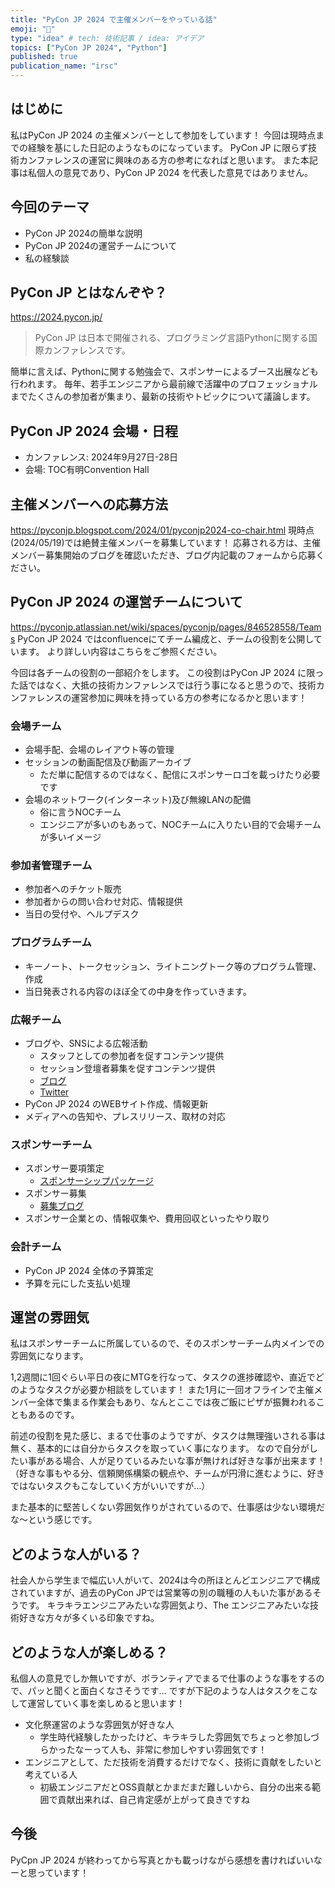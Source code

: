 ```yaml
---
title: "PyCon JP 2024 で主催メンバーをやっている話"
emoji: "🐍"
type: "idea" # tech: 技術記事 / idea: アイデア
topics: ["PyCon JP 2024", "Python"]
published: true
publication_name: "irsc"
---
```

## はじめに
私はPyCon JP 2024 の主催メンバーとして参加をしています！
今回は現時点までの経験を基にした日記のようなものになっています。
PyCon JP に限らず技術カンファレンスの運営に興味のある方の参考になればと思います。
また本記事は私個人の意見であり、PyCon JP 2024 を代表した意見ではありません。

## 今回のテーマ
- PyCon JP 2024の簡単な説明
- PyCon JP 2024の運営チームについて
- 私の経験談

## PyCon JP とはなんぞや？
https://2024.pycon.jp/
> PyCon JP は日本で開催される、プログラミング言語Pythonに関する国際カンファレンスです。


簡単に言えば、Pythonに関する勉強会で、スポンサーによるブース出展なども行われます。
毎年、若手エンジニアから最前線で活躍中のプロフェッショナルまでたくさんの参加者が集まり、最新の技術やトピックについて議論します。

## PyCon JP 2024 会場・日程
- カンファレンス: 2024年9月27日-28日
- 会場: TOC有明Convention Hall

## 主催メンバーへの応募方法
https://pyconjp.blogspot.com/2024/01/pyconjp2024-co-chair.html
現時点(2024/05/19)では絶賛主催メンバーを募集しています！
応募される方は、主催メンバー募集開始のブログを確認いただき、ブログ内記載のフォームから応募ください。

## PyCon JP 2024 の運営チームについて
https://pyconjp.atlassian.net/wiki/spaces/pyconjp/pages/846528558/Teams
PyCon JP 2024 ではconfluenceにてチーム編成と、チームの役割を公開しています。
より詳しい内容はこちらをご参照ください。

今回は各チームの役割の一部紹介をします。
この役割はPyCon JP 2024 に限った話ではなく、大抵の技術カンファレンスでは行う事になると思うので、技術カンファレンスの運営参加に興味を持っている方の参考になるかと思います！

### 会場チーム
- 会場手配、会場のレイアウト等の管理
- セッションの動画配信及び動画アーカイブ
  - ただ単に配信するのではなく、配信にスポンサーロゴを載っけたり必要です
- 会場のネットワーク(インターネット)及び無線LANの配備
  - 俗に言うNOCチーム
  - エンジニアが多いのもあって、NOCチームに入りたい目的で会場チームが多いイメージ

### 参加者管理チーム
- 参加者へのチケット販売
- 参加者からの問い合わせ対応、情報提供
- 当日の受付や、ヘルプデスク

### プログラムチーム
- キーノート、トークセッション、ライトニングトーク等のプログラム管理、作成
 - 当日発表される内容のほぼ全ての中身を作っていきます。

### 広報チーム
- ブログや、SNSによる広報活動
  - スタッフとしての参加者を促すコンテンツ提供
  - セッション登壇者募集を促すコンテンツ提供
  - [ブログ](https://pyconjp.blogspot.com/)
  - [Twitter](https://x.com/pyconjapan)
- PyCon JP 2024 のWEBサイト作成、情報更新
- メディアへの告知や、プレスリリース、取材の対応

### スポンサーチーム
- スポンサー要項策定
  - [スポンサーシップパッケージ](https://drive.google.com/file/d/1I2dme1nelkoHpHKZxQ9977KboIkx65xI/view?usp=sharing)
- スポンサー募集
  - [募集ブログ](https://pyconjp.blogspot.com/2024/04/call-for-sponsorsip-ja.html)
- スポンサー企業との、情報収集や、費用回収といったやり取り

### 会計チーム
- PyCon JP 2024 全体の予算策定
- 予算を元にした支払い処理

## 運営の雰囲気
私はスポンサーチームに所属しているので、そのスポンサーチーム内メインでの雰囲気になります。

1,2週間に1回ぐらい平日の夜にMTGを行なって、タスクの進捗確認や、直近でどのようなタスクが必要か相談をしています！
また1月に一回オフラインで主催メンバー全体で集まる作業会もあり、なんとここでは夜ご飯にピザが振舞われることもあるのです。

前述の役割を見た感じ、まるで仕事のようですが、タスクは無理強いされる事は無く、基本的には自分からタスクを取っていく事になります。
なので自分がしたい事がある場合、人が足りているみたいな事が無ければ好きな事が出来ます！（好きな事もやる分、信頼関係構築の観点や、チームが円滑に進むように、好きではないタスクもこなしていく方がいいですが…）

また基本的に堅苦しくない雰囲気作りがされているので、仕事感は少ない環境だな〜という感じです。

## どのような人がいる？
社会人から学生まで幅広い人がいて、2024は今の所ほとんどエンジニアで構成されていますが、過去のPyCon JPでは営業等の別の職種の人もいた事があるそうです。
キラキラエンジニアみたいな雰囲気より、The エンジニアみたいな技術好きな方々が多くいる印象ですね。

## どのような人が楽しめる？
私個人の意見でしか無いですが、ボランティアでまるで仕事のような事をするので、パッと聞くと面白くなさそうです…
ですが下記のような人はタスクをこなして運営していく事を楽しめると思います！
- 文化祭運営のような雰囲気が好きな人
  - 学生時代経験したかったけど、キラキラした雰囲気でちょっと参加しづらかったなーって人も、非常に参加しやすい雰囲気です！
- エンジニアとして、ただ技術を消費するだけでなく、技術に貢献をしたいと考えている人
  - 初級エンジニアだとOSS貢献とかまだまだ難しいから、自分の出来る範囲で貢献出来れば、自己肯定感が上がって良きですね

## 今後
PyCpn JP 2024 が終わってから写真とかも載っけながら感想を書ければいいなーと思っています！